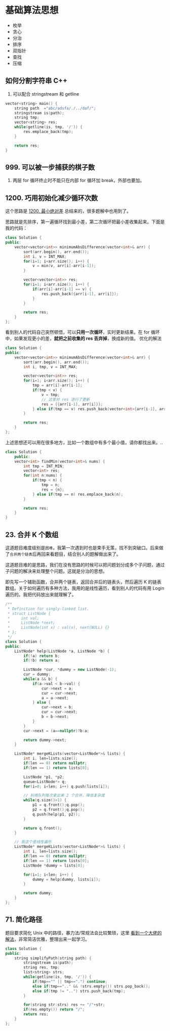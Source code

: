 # 基础算法思想

- 枚举
- 贪心
- 分治
- 排序
- 双指针
- 查找
- 压缩

## 如何分割字符串 C++

1. 可以配合 stringstream 和 getline

```cpp
vector<string> main() {
    string path  ="abc/adsfa/./../daf/";
    stringstream is(path);
    string tmp;
    vector<string> res;
    while(getline(is, tmp, '/')) {
        res.emplace_back(tmp);
    }

    return res;
}
```

## 999. 可以被一步捕获的棋子数

1. 两层 for 循环终止时不能只在内部 for 循环加 break，外部也要加。

## 1200. 巧用初始化减少循环次数

这个思路是 [1200. 最小绝对差](https://leetcode-cn.com/problems/minimum-absolute-difference/) 总结来的，很多题解中也用到了。

思路就是先排序，第一遍循环找到最小差，第二次循环把最小差收集起来。下面是我的代码：

```cpp
class Solution {
public:
    vector<vector<int>> minimumAbsDifference(vector<int>& arr) {
        sort(arr.begin(), arr.end());
        int i, v = INT_MAX;
        for(i=1; i<arr.size(); i++) {
            v = min(v, arr[i]-arr[i-1]);
        }

        vector<vector<int>> res;
        for(i=1; i<arr.size(); i++) {
            if(arr[i]-arr[i-1] == v) {
                res.push_back({arr[i-1], arr[i]});
            }
        }

        return res;
    }
};
```

看到别人的代码自己突然顿悟，可以**只用一次循环**，实时更新结果。在 for 循环中，如果发现更小的差，**就把之前收集的 res 丢弃掉**，换成新的值。
优化的解法

```cpp
class Solution {
public:
    vector<vector<int>> minimumAbsDifference(vector<int>& arr) {
        sort(arr.begin(), arr.end());
        int i, tmp, v = INT_MAX;

        vector<vector<int>> res;
        for(i=1; i<arr.size(); i++) {
            tmp = arr[i]-arr[i-1];
            if(tmp < v) {
                v = tmp;
                // 这里对 res 进行了更新
                res = {{arr[i-1], arr[i]}};
            } else if(tmp == v) res.push_back(vector<int>{arr[i-1], arr[i]});
        }

        return res;
    }
};
```

上述思想还可以用在很多地方，比如一个数组中有多个最小值，请你都找出来。..

```cpp
class Solution {
    public:
    vector<int> findMin(vector<int>& nums) {
        int tmp = INT_MIN;
        vector<int> res;
        for(int n:nums) {
            if(tmp < n) {
                tmp = n;
                res = {n};
            } else if(tmp == n) res.emplace_back(n);
        }

        return res;
    }
}
```

## 23. 合并 K 个数组

这道题目难度级别是`困难`，我第一次遇到时也是束手无策，找不到突破口。后来做了`合并两个链表`后再回来看题目，结合别人的题解做出来了。

这道题目难的是思路，我们在没有思路的时候可以把问题划分成多个子问题，通过子问题的解决来处理整个问题。这就是分治的思想。

即先写一个辅助函数，合并两个链表，返回合并后的链表头，然后遍历 K 的链表数组。关于如何遍历有多种方法，我用的是线性遍历，看到别人的代码有用 Login 遍历的。我把代码放出来就理解了。

```cpp
/**
 * Definition for singly-linked list.
 * struct ListNode {
 *     int val;
 *     ListNode *next;
 *     ListNode(int x) : val(x), next(NULL) {}
 * };
 */
class Solution {
public:
    ListNode* help(ListNode *a, ListNode *b) {
        if(!a) return b;
        if(!b) return a;

        ListNode *cur, *dummy = new ListNode(-1);
        cur = dummy;
        while(a && b) {
            if(a->val < b->val) {
                cur->next = a;
                cur = cur->next;
                a = a->next;
            } else {
                cur->next = b;
                cur = cur->next;
                b = b->next;
            }
        }
        cur->next = (a==nullptr)?b:a;

        return dummy->next;
    }

    ListNode* mergeKLists(vector<ListNode*>& lists) {
        int i, len=lists.size();
        if(len == 0) return nullptr;
        if(len == 1) return lists[0];

        ListNode *p1, *p2;
        queue<ListNode*> q;
        for(i=0; i<len; i++) q.push(lists[i]);

        // 利用队列每次拿出来 2 个合并，降低复杂度
        while(q.size()>1) {
            p1 = q.front();q.pop();
            p2 = q.front();q.pop();
            q.push(help(p1, p2));
        }

        return q.front();
    }

    // 我这个是线性遍历
    ListNode* mergeKLists(vector<ListNode*>& lists) {
        int i, len=lists.size();
        if(len == 0) return nullptr;
        if(len == 1) return lists[0];
        ListNode *dummy = lists[0];

        for(i=1; i<len; i++) {
            dummy = help(dummy, lists[i]);
        }

        return dummy;
    }
};
```

## 71. 简化路径

题目要求简化 Unix 中的路径，暴力法/常规法会比较繁琐，这里 [看到一个大佬的解法](https://leetcode-cn.com/problems/simplify-path/solution/cli-yong-stringstreamhe-getlinefen-ge-zi-fu-chuan-/)，非常简洁优雅，整理出来一起学习。

```cpp
class Solution {
public:
    string simplifyPath(string path) {
        stringstream is(path);
        string res, tmp;
        list<string> strs;
        while(getline(is, tmp, '/')) {
            if(tmp=="" || tmp==".") continue;
            else if(tmp==".." && !strs.empty()) strs.pop_back();
            else if(tmp != "..") strs.push_back(tmp);
        }

        for(string str:strs) res += "/"+str;
        if(res.empty()) return "/";
        return res;
    }
};
```
